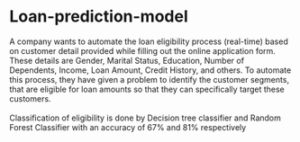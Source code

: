 # Loan-prediction-model
A company wants to automate the loan eligibility process (real-time) based on customer detail provided while filling out the online application form. These details are Gender, Marital Status, Education, Number of Dependents, Income, Loan Amount, Credit History, and others. To automate this process, they have given a problem to identify the customer segments, that are eligible for loan amounts so that they can specifically target these customers.
<br> <br>
Classification of eligibility is done by Decision tree classifier and Random Forest Classifier with an accuracy of 67% and 81% respectively
